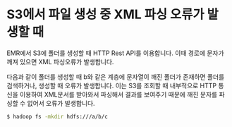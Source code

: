 # S3에서 파일 생성 중 XML 파싱 오류가 발생할 때 
EMR에서 S3에 폴더를 생성할 때 HTTP Rest API를 이용합니다. 이때 경로에 문자가 깨져 있으면 XML 파싱오류가 발생합니다. 

다음과 같이 폴더를 생성할 때 b와 같은 계층에 문자열이 깨진 폴더가 존재하면 폴더를 검색하거나, 생성할 때 오류가 발생합니다. 이는 S3를 조회할 때 내부적으로 HTTP 통신을 이용하여 XML문서를 받아와서 파싱해서 결과를 보여주기 때문에 깨진 문자를 파싱할 수 없어서 오류가 발생합니다. 

```bash
$ hadoop fs -mkdir hdfs:///a/b/c
```
